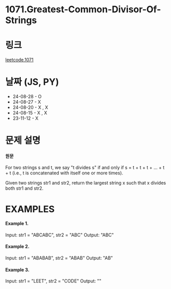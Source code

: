 # 1071.Greatest-Common-Divisor-Of-Strings

# 링크

[leetcode.1071](https://leetcode.com/problems/greatest-common-divisor-of-strings/?envType=study-plan-v2&envId=leetcode-75)

# 날짜 (JS, PY)

* 24-08-28 - O
* 24-08-27 - X
* 24-08-20 - X , X
* 24-08-15 - X , X
* 23-11-12 - X

# 문제 설명

#### 원문


For two strings s and t, we say "t divides s" if and only if s = t + t + t + ... + t + t (i.e., t is concatenated with itself one or more times).

Given two strings str1 and str2, return the largest string x such that x divides both str1 and str2.


# EXAMPLES

#### Example 1.


Input: str1 = "ABCABC", str2 = "ABC"
Output: "ABC"


#### Example 2.


Input: str1 = "ABABAB", str2 = "ABAB"
Output: "AB"


#### Example 3.


Input: str1 = "LEET", str2 = "CODE"
Output: ""